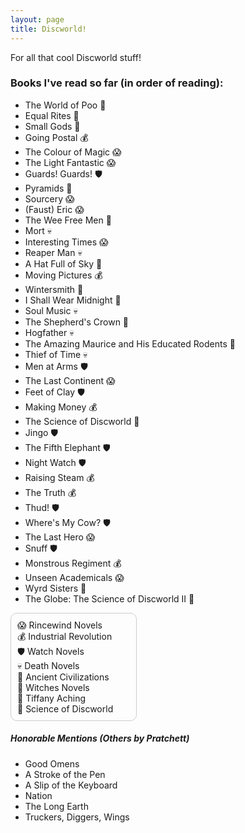 ```yaml
---
layout: page
title: Discworld!
---
```

For all that cool Discworld stuff!
### Books I've read so far (in order of reading):
* The World of Poo 💩
* Equal Rites 🧹
* Small Gods 🏺
* Going Postal 💰
* The Colour of Magic 😱
* The Light Fantastic 😱
* Guards! Guards! 🛡️
* Pyramids 🏺
* Sourcery 😱
* (Faust) Eric 😱
* The Wee Free Men 🐑
* Mort 💀
* Interesting Times 😱
* Reaper Man 💀
* A Hat Full of Sky 🐑
* Moving Pictures 💰
* Wintersmith 🐑
* I Shall Wear Midnight 🐑
* Soul Music 💀
* The Shepherd's Crown 🐑
* Hogfather 💀
* The Amazing Maurice and His Educated Rodents 🐀
* Thief of Time 💀
* Men at Arms 🛡️
* The Last Continent 😱
* Feet of Clay 🛡️
* Making Money 💰
* The Science of Discworld 🧪
* Jingo 🛡️
* The Fifth Elephant 🛡️
* Night Watch 🛡️
* Raising Steam 💰
* The Truth 💰
* Thud! 🛡️
* Where's My Cow? 🛡️
* The Last Hero 😱
* Snuff 🛡️
* Monstrous Regiment 💰
* Unseen Academicals 😱
* Wyrd Sisters 🧹
* The Globe: The Science of Discworld II 🧪

<div style="border: 1px solid #ccc; padding: 10px; border-radius: 10px; width: 25%; max-width: 300px; min-width: 180px;">
😱 Rincewind Novels<br>
💰 Industrial Revolution<br>
🛡️ Watch Novels<br>
💀 Death Novels<br>
🏺 Ancient Civilizations<br>
🧹 Witches Novels<br>
🐑 Tiffany Aching <br>
🧪 Science of Discworld 
</div>



##### Honorable Mentions (Others by Pratchett)
* Good Omens
* A Stroke of the Pen
* A Slip of the Keyboard
* Nation
* The Long Earth
* Truckers, Diggers, Wings